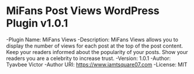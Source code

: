 # MiFans Post Views WordPress Plugin v1.0.1

-Plugin Name: MiFans Views
-Description: MiFans Views allows you to display the number of views for each post at the top of the post content. Keep your readers informed about the popularity of your posts. Show your readers you are a celebrity to increase trust.
-Version: 1.0.1
-Author: Tyavbee Victor
-Author URI: https://www.iamtsquare07.com
-License: MIT
